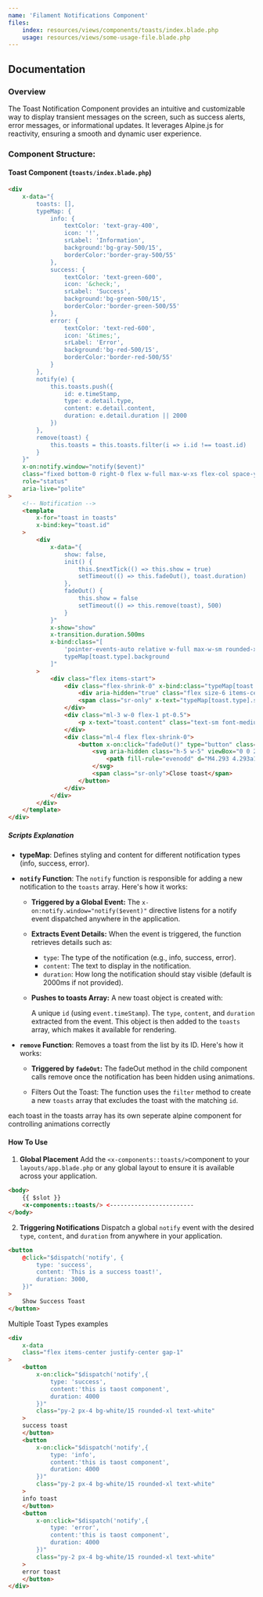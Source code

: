 ```yaml
---
name: 'Filament Notifications Component'
files:
    index: resources/views/components/toasts/index.blade.php
    usage: resources/views/some-usage-file.blade.php
---
```



## Documentation

### Overview

The Toast Notification Component provides an intuitive and customizable way to display transient messages on the screen, such as success alerts, error messages, or informational updates. It leverages Alpine.js for reactivity, ensuring a smooth and dynamic user experience.

### Component Structure:

#### Toast Component (`toasts/index.blade.php`)

```html
<div
    x-data="{
        toasts: [],
        typeMap: {
            info: {
                textColor: 'text-gray-400',
                icon: '!',
                srLabel: 'Information',
                background:'bg-gray-500/15',
                borderColor:'border-gray-500/55'
            },
            success: {
                textColor: 'text-green-600',
                icon: '&check;',
                srLabel: 'Success',
                background:'bg-green-500/15',
                borderColor:'border-green-500/55'
            },
            error: {
                textColor: 'text-red-600',
                icon: '&times;',
                srLabel: 'Error',
                background:'bg-red-500/15',
                borderColor:'border-red-500/55'
            }
        },
        notify(e) {
            this.toasts.push({
                id: e.timeStamp,
                type: e.detail.type,
                content: e.detail.content,
                duration: e.detail.duration || 2000
            })
        },
        remove(toast) {
            this.toasts = this.toasts.filter(i => i.id !== toast.id)
        }
    }"
    x-on:notify.window="notify($event)"
    class="fixed bottom-0 right-0 flex w-full max-w-xs flex-col space-y-4 pr-4 pb-4 sm:justify-start"
    role="status"
    aria-live="polite"
>
    <!-- Notification -->
    <template 
        x-for="toast in toasts" 
        x-bind:key="toast.id"
    >
        <div
            x-data="{
                show: false,
                init() {
                    this.$nextTick(() => this.show = true)
                    setTimeout(() => this.fadeOut(), toast.duration)
                },
                fadeOut() {
                    this.show = false
                    setTimeout(() => this.remove(toast), 500)
                }
            }"
            x-show="show"
            x-transition.duration.500ms
            x-bind:class="[
                'pointer-events-auto relative w-full max-w-sm rounded-xl border dark:border-white/15 border-gray-200 py-4 pl-6 pr-4 shadow-lg',
                typeMap[toast.type].background
            ]"
        >
            <div class="flex items-start">
                <div class="flex-shrink-0" x-bind:class="typeMap[toast.type].textColor">
                    <div aria-hidden="true" class="flex size-6 items-center justify-center rounded-full border-2 font-bold text-xl pb-1 leading-none" x-bind:class="typeMap[toast.type].borderColor" x-html="typeMap[toast.type].icon"></div>
                    <span class="sr-only" x-text="typeMap[toast.type].srLabel"></span>
                </div>
                <div class="ml-3 w-0 flex-1 pt-0.5">
                    <p x-text="toast.content" class="text-sm font-medium leading-5 text-gray-900 dark:text-white"></p>
                </div>
                <div class="ml-4 flex flex-shrink-0">
                    <button x-on:click="fadeOut()" type="button" class="inline-flex text-gray-400">
                        <svg aria-hidden class="h-5 w-5" viewBox="0 0 20 20" fill="currentColor">
                            <path fill-rule="evenodd" d="M4.293 4.293a1 1 0 011.414 0L10 8.586l4.293-4.293a1 1 0 111.414 1.414L11.414 10l4.293 4.293a1 1 0 01-1.414 1.414L10 11.414l-4.293 4.293a1 1 0 01-1.414-1.414L8.586 10 4.293 5.707a1 1 0 010-1.414z" clip-rule="evenodd"></path>
                        </svg>
                        <span class="sr-only">Close toast</span>
                    </button>
                </div>
            </div>
        </div>
    </template>
</div>
```


##### Scripts Explanation

- **typeMap**: Defines styling and content for different notification types (info, success, error).

- **``notify`` Function**: The ``notify`` function is responsible for adding a new notification to the ``toasts`` array. Here's how it works:
    - **Triggered by a Global Event:**
        The ``x-on:notify.window="notify($event)"`` directive listens for a notify event dispatched anywhere in the application.
    - **Extracts Event Details:**
        When the event is triggered, the function retrieves details such as:

        - ``type``: The type of the notification (e.g., info, success, error).
        - ``content``: The text to display in the notification.
        - ``duration``: How long the notification should stay visible (default is 2000ms if not provided).
    - **Pushes to toasts Array:**
        A new toast object is created with:

        A unique ``id`` (using ``event.timeStamp``).
        The ``type``, ``content``, and ``duration`` extracted from the event. This object is then added to the ``toasts`` array, which makes it available for rendering.

- **``remove`` Function**: Removes a toast from the list by its ID.
    Here's how it works:
    - **Triggered by ``fadeOut``:**
        The fadeOut method in the child component calls remove once the notification has been hidden using animations.

    - Filters Out the Toast:
        The function uses the ``filter`` method to create a new ``toasts`` array that excludes the toast with the matching ``id``.


each toast in the toasts array has its own seperate alpine component for controlling animations correctly 


#### How To Use 
1. **Global Placement** Add the ``<x-components::toasts/>``component to your ``layouts/app.blade.php`` or any global layout to ensure it is available across your application.

```html
<body>
    {{ $slot }}
    <x-components::toasts/> <------------------------
</body>
```
2. **Triggering Notifications** Dispatch a global ``notify`` event with the desired ``type``, ``content``, and ``duration`` from anywhere in your application.

```html
<button
    @click="$dispatch('notify', {
        type: 'success',
        content: 'This is a success toast!',
        duration: 3000,
    })"
>
    Show Success Toast
</button>

```
Multiple Toast Types examples

```html
<div 
    x-data 
    class="flex items-center justify-center gap-1"
>
    <button 
        x-on:click="$dispatch('notify',{
            type: 'success',
            content:'this is taost component',
            duration: 4000
        })"
        class="py-2 px-4 bg-white/15 rounded-xl text-white"
    >
    success toast
    </button>
    <button 
        x-on:click="$dispatch('notify',{
            type: 'info',
            content:'this is taost component',
            duration: 4000
        })"
        class="py-2 px-4 bg-white/15 rounded-xl text-white"
    >
    info toast
    </button>
    <button 
        x-on:click="$dispatch('notify',{
            type: 'error',
            content:'this is taost component',
            duration: 4000
        })"
        class="py-2 px-4 bg-white/15 rounded-xl text-white"
    >
    error toast
    </button>
</div>
```